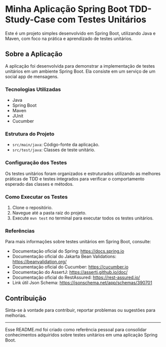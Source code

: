 # Minha Aplicação Spring Boot TDD-Study-Case com Testes Unitários

Este é um projeto simples desenvolvido em Spring Boot, utilizando Java e Maven, com foco na prática e aprendizado de testes unitários.

## Sobre a Aplicação

A aplicação foi desenvolvida para demonstrar a implementação de testes unitários em um ambiente Spring Boot. Ela consiste em um serviço de um social app de mensagens.

### Tecnologias Utilizadas

- Java
- Spring Boot
- Maven
- JUnit
- Cucumber

### Estrutura do Projeto

- `src/main/java`: Código-fonte da aplicação.
- `src/test/java`: Classes de teste unitário.

### Configuração dos Testes

Os testes unitários foram organizados e estruturados utilizando as melhores práticas de TDD e testes integrados para verificar o comportamento esperado das classes e métodos.

### Como Executar os Testes

1. Clone o repositório.
2. Navegue até a pasta raiz do projeto.
3. Execute `mvn test` no terminal para executar todos os testes unitários.

### Referências

Para mais informações sobre testes unitários em Spring Boot, consulte:

- Documentação oficial do Spring: https://docs.spring.io
- Documentação oficial do Jakarta Bean Validations: https://beanvalidation.org/
- Documentação oficial do Cucumber: https://cucumber.io
- Documentação do AssertJ: https://assertj.github.io/doc/
- Documentação oficial do RestAssured: https://rest-assured.io/
- Link útil Json Schema: https://jsonschema.net/app/schemas/390701

## Contribuição

Sinta-se à vontade para contribuir, reportar problemas ou sugestões para melhorias.

---

Esse README.md foi criado como referência pessoal para consolidar conhecimentos adquiridos sobre testes unitários em uma aplicação Spring Boot.
